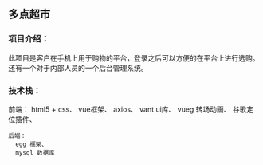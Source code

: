 
## 多点超市
### 项目介绍：
  此项目是客户在手机上用于购物的平台，登录之后可以方便的在平台上进行选购。
  还有一个对于内部人员的一个后台管理系统。
 
### 技术栈：

   前端：
      html5 + css、
      vue框架、
      axios、
      vant ui库、
      vueg 转场动画、
      谷歌定位插件、

    后端：
      egg 框架、
      mysql 数据库
